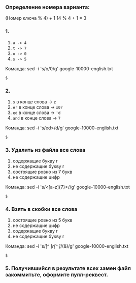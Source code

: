 ### Определение номера варианта:

(Номер ключа % 4) + 1
14 % 4 + 1 = 3

### 1.
1) `a -> 4`
2) `t -> 7`
3) `o -> 0`
4) `s -> 5`

Команда: sed -i 's/o/0/g' google-10000-english.txt

```
$
```

### 2.
1) `s` в конце слова -> `z`
2) `er` в конце слова -> `x0r`
3) `ed` в конце слова -> `'d`
4) `and` в конце слова -> `7`

Команда: sed -i 's/ed\>/d/g' google-10000-english.txt

```
$
```

### 3. Удалить из файла все слова
1) содержащие букву r
2) не содержащие букву r
3) состоящие ровно из 7 букв
4) не содержащие цифр

Команда: sed -i 's/\<[a-z]\{7\}\>//g' google-10000-english.txt

```
$
```

### 4. Взять в скобки все слова
1) состоящие ровно из 5 букв
2) не содержащие цифр
3) содержащие букву r
4) не содержащие букву r

Команда: sed -i 's/[^ ]*r[^ ]*/(&)/g' google-10000-english.txt

```
$
```

### 5. Получившийся в результате всех замен файл закоммитьте, оформите пулл-реквест.
